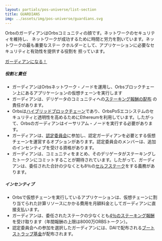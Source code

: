 ```yaml
---
layout: partials/pos-universe/list-section
title: GUARDIANS
img: ../assets/img/pos-universe/guardians.svg
---
```


OrbsのガーディアンはOrbsコミュニティの顔です。ネットワークのセキュリティを維持し、 ネットワークが成功するために時間と労力を割いています。ネットワークの最も重要なステー クホルダーとして、アプリケーションに必要なセキュリティと有効性を提供する役割を 担っています。

[ガーディアンになる！](https://guardians.orbs.network/ "button")

##### 役割と責任

- ガーディアンはOrbsネットワーク・ノードを運用し、Orbsブロックチェーン上にあるアプリケーションの仮想チェーンを実行します
- ガーディアンは、デリゲータのコミュニティへの[ステーキング報酬の配布](white-papers/orbs-pos-v2-the-age-of-guardians-section-rewards-distributions/) の責任があります。
- Orbsは[ハイブリッドブロックチェーン](white-papers/orbs-pos-v2-the-age-of-guardians-section-pos-on-ethereum/)であり、OrbsPoSエコシステムのセキュリティと透明性を高めるためにEthereumを利用しています。したがって、Orbsのガーディアンはイーサリアム・ノードを実行する必要があります。
- ガーディアンは、[認定委員会](white-papers/orbs-pos-v2-the-age-of-guardians-section-election-committees/)に参加し、認定ガーディアンを必要とする仮想チェーンを運営するオプションがあります。認定委員会のメンバーは、追加のインセンティブを受ける資格があります。
- ガーディアンは、コミュニティをまとめ、そのデリゲータがステーキングしたトークンにコミットすることが期待されています。したがって、ガーディアンは、委任された合計の少なくとも8％の[セルフステーク](white-papers/orbs-pos-v2-the-age-of-guardians-section-minimum-self-delegation/)をする義務があります。


##### インセンティブ

- Orbsで仮想チェーンを実行しているアプリケーションは、仮想チェーンに割り当てられた計算リソースにかかる費用を月額料金としてガーディアンに直接支払います。
- ガーディアンは、委任されたステークの少なくとも[4％のステーキング報酬](white-papers/orbs-pos-v2-the-age-of-guardians-section-rewards-fees-bootstrap-fund/) を受け取ります（年間報酬の上限は8000万ORBSトークン）。
- 認定委員会への参加を選択したガーディアンには、DAIで配布される[ブートストラップ基金](white-papers/orbs-pos-v2-the-age-of-guardians-section-rewards-fees-bootstrap-fund/)が配布されます。
